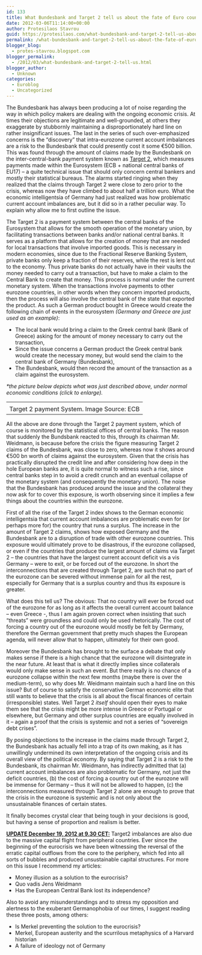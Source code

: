 ```yaml
---
id: 133
title: What Bundesbank and Target 2 tell us about the fate of Euro countries
date: 2012-03-06T11:14:00+00:00
author: Protesilaos Stavrou
guid: https://protesilaos.com/what-bundesbank-and-target-2-tell-us-about-the-fate-of-euro-countries/
permalink: /what-bundesbank-and-target-2-tell-us-about-the-fate-of-euro-countries/
blogger_blog:
  - protes-stavrou.blogspot.com
blogger_permalink:
  - /2012/03/what-bundesbank-and-target-2-tell-us.html
blogger_author:
  - Unknown
categories:
  - Euroblog
  - Uncategorized
---
```

The Bundesbank has always been producing a lot of noise regarding the way in which policy makers are dealing with the ongoing economic crisis. At times their objections are legitimate and well-grounded, at others they exaggerate by stubbornly maintaining a disproportionately hard line on rather insignificant issues. The last in the series of such over-emphasized concerns is the &#8220;discovery&#8221; that intra-eurozone current account imbalances are a risk to the Bundesbank that could presently cost it some €500 billion. This was found through the amount of claims made by the Bundesbank on the inter-central-bank payment system known as <a href="http://www.ecb.int/paym/t2/html/index.en.html" target="_blank">Target 2</a>, which measures payments made within the Eurosystem (ECB + national central banks of EU17) &#8211; a quite technical issue that should only concern central bankers and mostly their statistical bureaus. The alarms started ringing when they realized that the claims through Target 2 were close to zero prior to the crisis, whereas now they have climbed to about half a trillion euro. What the economic intelligentsia of Germany had just realized was how problematic current account imbalances are, but it did so in a rather peculiar way. To explain why allow me to first outline the issue.

The Target 2 is a payment system between the central banks of the Eurosystem that allows for the smooth operation of the monetary union, by facilitating transactions between banks and/or national central banks. It serves as a platform that allows for the creation of money that are needed for local transactions that involve imported goods. This is necessary in modern economies, since due to the Fractional Reserve Banking System, private banks only keep a fraction of their reserves, while the rest is lent out to the economy. Thus private banks do not actually have in their vaults the money needed to carry out a transaction, but have to make a claim to the Central Bank to create that money. This process is normal under the current monetary system. When the transactions involve payments to other eurozone countries, in other words when they concern imported products, then the process will also involve the central bank of the state that exported the product. As such a German product bought in Greece would create the following chain of events in the eurosystem _(Germany and Greece are just used as an example)_: 

  * The local bank would bring a claim to the Greek central bank (Bank of Greece) asking for the amount of money necessary to carry out the transaction,
  * Since the issue concerns a German product the Greek central bank would create the necessary money, but would send the claim to the central bank of Germany (Bundesbank),
  * The Bundesbank, would then record the amount of the transaction as a claim against the eurosystem.

<i style="text-align: left;">*the picture below depicts what was just described above, under normal economic conditions (click to enlarge).</i>
  


<table align="center" cellpadding="0" cellspacing="0" class="tr-caption-container" style="margin-left: auto; margin-right: auto; text-align: center;">
  <tr>
    <td style="text-align: center;">
    </td>
  </tr>
  
  <tr>
    <td class="tr-caption" style="text-align: center;">
      Target 2 payment System. Image Source: ECB
    </td>
  </tr>
</table>

All the above are done through the Target 2 payment system, which of course is monitored by the statistical offices of central banks. The reason that suddenly the Bundsbank reacted to this, through its chairman Mr. Weidmann, is because before the crisis the figure measuring Target 2 claims of the Bundesbank, was close to zero, whereas now it shows around €500 bn worth of claims against the eurosystem. Given that the crisis has practically disrupted the credit line and after considering how deep in the hole European banks are, it is quite normal to witness such a rise, since central banks step in to avoid a credit crunch and an eventual collapse of the monetary system (and consequently the monetary union). The noise that the Bundesbank has produced around the issue and the collateral they now ask for to cover this exposure, is worth observing since it implies a few things about the countries within the eurozone.

First of all the rise of the Target 2 index shows to the German economic intelligentsia that current account imbalances are problematic even for (or perhaps more for) the country that runs a surplus. The increase in the amount of Target 2 claims, shows how exposed Germany and the Bundesbank are to a disruption of trade with other eurozone countries. This exposure would ultimately prove to be disastrous, if the eurozone collapsed, or even if the countries that produce the largest amount of claims via Target 2 &#8211; the countries that have the largest current account deficit vis a vis Germany &#8211; were to exit, or be forced out of the eurozone. In short the interconnections that are created through Target 2, are such that no part of the eurozone can be severed without immense pain for all the rest, especially for Germany that is a surplus country and thus its exposure is greater. 

What does this tell us? The obvious: That no country will ever be forced out of the eurozone for as long as it affects the overall current account balance &#8211; even Greece -, thus I am again proven correct when insisting that such &#8220;threats&#8221; were groundless and could only be used rhetorically. The cost of forcing a country out of the eurozone would mostly be felt by Germany, therefore the German government that pretty much shapes the European agenda, will never allow that to happen, ultimately for their own good.

Moreover the Bundesbank has brought to the surface a debate that only makes sense if there is a high chance that the eurozone will disintegrate in the near future. At least that is what it directly implies since collaterals would only make sense in such an event. But there really is no chance of a eurozone collapse within the next few months (maybe there is over the medium-term), so why does Mr. Weidmann maintain such a hard line on this issue? But of course to satisfy the conservative German economic elite that still wants to believe that the crisis is all about the fiscal finances of certain (irresponsible) states. Well Target 2 _itself_ should open their eyes to make them see that the crisis might be more intense in Greece or Portugal or elsewhere, but Germany and other surplus countries are equally involved in it &#8211; again a proof that the crisis is systemic and not a series of &#8220;sovereign debt crises&#8221;.

By posing objections to the increase in the claims made through Target 2, the Bundesbank has actually fell into a trap of its own making, as it has unwillingly undermined its own interpretation of the ongoing crisis and its overall view of the political economy. By saying that Target 2 is a risk to the Bundesbank, its chairman Mr. Weidmann, has indirectly admitted that (a) current account imbalances are also problematic for Germany, not just the deficit countries, (b) the cost of forcing a country out of the eurozone will be immense for Germany &#8211; thus it will not be allowed to happen, (c) the interconnections measured through Target 2 alone are enough to prove that the crisis in the eurozone is systemic and is not only about the unsustainable finances of certain states.

It finally becomes crystal clear that being tough in your decisions is good, but having a sense of proportion and realism is better.

<u>**UPDATE December 19, 2012 at 9.30 CET:**</u> Target2 imbalances are also due to the massive capital flight from peripheral countries. Ever since the beginning of the eurocrisis we have been witnessing the reversal of the erratic capital outflows from the core to the periphery, which fed into all sorts of bubbles and produced unsustainable capital structures. For more on this issue I recommend my articles: 

  * Money illusion as a solution to the eurocrisis?
  * Quo vadis Jens Weidmann
  * Has the European Central Bank lost its independence?

Also to avoid any misunderstandings and to stress my opposition and alertness to the exuberant Germanophobia of our times, I suggest reading these three posts, among others:

  * Is Merkel preventing the solution to the eurocrisis?
  * Merkel, European austerity and the scurrilous metaphysics of a Harvard historian
  * A failure of ideology not of Germany